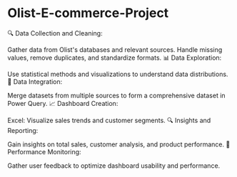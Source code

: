 # Olist-E-commerce-Project
🔍 Data Collection and Cleaning:

Gather data from Olist's databases and relevant sources.
Handle missing values, remove duplicates, and standardize formats.
📊 Data Exploration:

Use statistical methods and visualizations to understand data distributions.
🔗 Data Integration:

Merge datasets from multiple sources to form a comprehensive dataset in Power Query.
📈 Dashboard Creation:

Excel: Visualize sales trends and customer segments.
🔍 Insights and Reporting:

Gain insights on total sales, customer analysis, and product performance.
🚀 Performance Monitoring:

Gather user feedback to optimize dashboard usability and performance.
